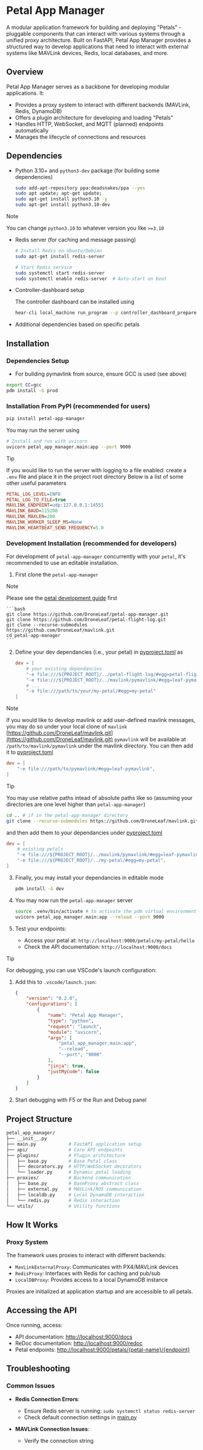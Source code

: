 # Petal App Manager

A modular application framework for building and deploying "Petals" - pluggable components that can interact with various systems through a unified proxy architecture. Built on FastAPI, Petal App Manager provides a structured way to develop applications that need to interact with external systems like MAVLink devices, Redis, local databases, and more.

## Overview

Petal App Manager serves as a backbone for developing modular applications. It:

- Provides a proxy system to interact with different backends (MAVLink, Redis, DynamoDB)
- Offers a plugin architecture for developing and loading "Petals"
- Handles HTTP, WebSocket, and MQTT (planned) endpoints automatically
- Manages the lifecycle of connections and resources

## Dependencies

- Python 3.10+ and `python3-dev` package (for building some dependencies)

    ```bash
    sudo add-apt-repository ppa:deadsnakes/ppa --yes
    sudo apt update; apt-get update;
    sudo apt-get install python3.10 -y
    sudo apt-get install python3.10-dev
    ```

> [!NOTE]
> You can change `python3.10` to whatever version you like `>=3.10`

- Redis server (for caching and message passing)

    ```bash
    # Install Redis on Ubuntu/Debian
    sudo apt-get install redis-server

    # Start Redis service
    sudo systemctl start redis-server
    sudo systemctl enable redis-server  # Auto-start on boot
    ```

- Controller-dashboard setup

    The controller dashboard can be installed using
    ```bash
    hear-cli local_machine run_program --p controller_dashboard_prepare
    ```

- Additional dependencies based on specific petals

## Installation

### Dependencies Setup

- For building pymavlink from source, ensure GCC is used (see above)

```bash
export CC=gcc
pdm install -G prod
```

### Installation From PyPI (recommended for users)

```bash
pip install petal-app-manager
```

You may run the server using

```bash
# Install and run with uvicorn
uvicorn petal_app_manager.main:app --port 9000
```

> [!TIP]
> If you would like to run the server with logging to a file enabled:
> create a `.env` file and place it in the project root directory
> Below is a list of some other useful parameters
> ```ini
> PETAL_LOG_LEVEL=INFO
> PETAL_LOG_TO_FILE=true
> MAVLINK_ENDPOINT=udp:127.0.0.1:14551
> MAVLINK_BAUD=115200
> MAVLINK_MAXLEN=200
> MAVLINK_WORKER_SLEEP_MS=None
> MAVLINK_HEARTBEAT_SEND_FREQUENCY=5.0
> ```

### Development Installation (recommended for developers)

For development of `petal-app-manager` concurrently with your `petal`, it's recommended to use an editable installation. 

1. First clone the `petal-app-manager`

> [!NOTE]
> Please see the [petal development guide](petals.md) first

    ```bash
    git clone https://github.com/DroneLeaf/petal-app-manager.git
    git clone https://github.com/DroneLeaf/petal-flight-log.git
    git clone --recurse-submodules https://github.com/DroneLeaf/mavlink.git
    cd petal-app-manager
    ```

2. Define your dev dependancies (i.e., your petal) in [pyproject.toml](pyproject.toml) as

    ```toml
    dev = [
        # your existing dependancies
        "-e file:///${PROJECT_ROOT}/../petal-flight-log/#egg=petal-flight-log",
        "-e file:///${PROJECT_ROOT}/../mavlink/pymavlink/#egg=leaf-pymavlink",
        # ...
        "-e file:///path/to/your/my-petal/#egg=my-petal"
    ]
    ```

> [!NOTE]
> If you would like to develop mavlink or add user-defined mavlink messages, you may do so under your local clone of `mavlink` [https://github.com/DroneLeaf/mavlink.git](https://github.com/DroneLeaf/mavlink.git)
> `pymavlink` will be available at `/path/to/mavlink/pymavlink` under the mavlink directory. You can then add it to [pyproject.toml](pyproject.toml)
> ```toml
> dev = [
>     "-e file:///path/to/pymavlink/#egg=leaf-pymavlink",
> ]
> ```

> [!TIP]
> You may use relative paths intead of absolute paths like so (assuming your directories are one level higher than `petal-app-manager`)
> ```bash
> cd .. # if in the petal-app-manager directory
> git clone --recurse-submodules https://github.com/DroneLeaf/mavlink.git
> ```
> and then add them to your dependancies under [pyproject.toml](pyproject.toml)
> ```toml
> dev = [
>     # existing petals
>     "-e file:///${PROJECT_ROOT}/../mavlink/pymavlink/#egg=leaf-pymavlink",
>     "-e file:///${PROJECT_ROOT}/../my-petal/#egg=my-petal",
> ]
> ```

3. Finally, you may install your dependancies in editable mode

    ```bash
    pdm install -G dev
    ```

4. You may now run the `petal-app-manager` server

    ```bash
    source .venv/bin/activate # to activate the pdm virtual environment in which everythign is installed
    uvicorn petal_app_manager.main:app --reload --port 9000
    ```

5. Test your endpoints:
    - Access your petal at: `http://localhost:9000/petals/my-petal/hello`
    - Check the API documentation: `http://localhost:9000/docs`

> [!TIP]
> For debugging, you can use VSCode's launch configuration:
> 1. Add this to `.vscode/launch.json`:
>    ```json
>    {
>        "version": "0.2.0",
>        "configurations": [
>            {
>                "name": "Petal App Manager",
>                "type": "python",
>                "request": "launch",
>                "module": "uvicorn",
>                "args": [
>                    "petal_app_manager.main:app",
>                    "--reload",
>                    "--port", "9000"
>                ],
>                "jinja": true,
>                "justMyCode": false
>            }
>        ]
>    }
>    ```
> 2. Start debugging with F5 or the Run and Debug panel


## Project Structure

```bash
petal_app_manager/
├── __init__.py
├── main.py            # FastAPI application setup
├── api/               # Core API endpoints
├── plugins/           # Plugin architecture
│   ├── base.py        # Base Petal class
│   ├── decorators.py  # HTTP/WebSocket decorators
│   └── loader.py      # Dynamic petal loading
├── proxies/           # Backend communication
│   ├── base.py        # BaseProxy abstract class
│   ├── external.py    # MAVLink/ROS communication
│   ├── localdb.py     # Local DynamoDB interaction
│   └── redis.py       # Redis interaction
└── utils/             # Utility functions
```

## How It Works

### Proxy System

The framework uses proxies to interact with different backends:

- `MavLinkExternalProxy`: Communicates with PX4/MAVLink devices
- `RedisProxy`: Interfaces with Redis for caching and pub/sub
- `LocalDBProxy`: Provides access to a local DynamoDB instance

Proxies are initialized at application startup and are accessible to all petals.

## Accessing the API

Once running, access:

- API documentation: [http://localhost:9000/docs](http://localhost:9000/docs)
- ReDoc documentation: [http://localhost:9000/redoc](http://localhost:9000/redoc)
- Petal endpoints: [http://localhost:9000/petals/{petal-name}/{endpoint}](http://localhost:9000/petals/{petal-name}/{endpoint})

## Troubleshooting

### Common Issues

- **Redis Connection Errors**:
    - Ensure Redis server is running: `sudo systemctl status redis-server`
    - Check default connection settings in [main.py](src/petal_app_manager/main.py)

- **MAVLink Connection Issues**:
    - Verify the connection string